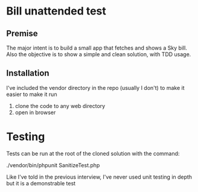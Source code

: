 # Bill unattended test

## Premise
The major intent is to build a small app that fetches and shows a Sky bill. Also the objective is to show a simple and clean solution, with TDD usage. 


## Installation
I've included the vendor directory in the repo (usually I don't) to make it easier to make it run


1. clone the code to any web directory 
3. open in browser


# Testing
Tests can be run at the root of the cloned solution with the command:

./vendor/bin/phpunit SanitizeTest.php

Like I've told in the previous interview, I've never used unit testing in depth but it is a demonstrable test

